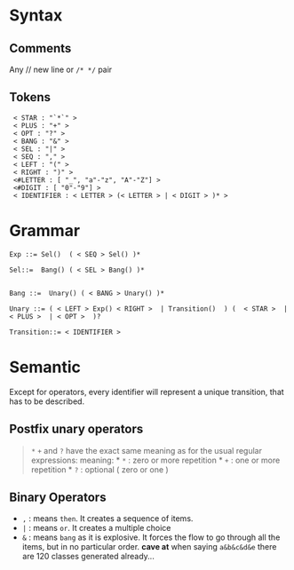# Syntax #

## Comments ##

Any // new line
or `/* */` pair

## Tokens ##

```
 < STAR : "`*`" >
 < PLUS : "+" >
 < OPT : "?" >
 < BANG : "&" >
 < SEL : "|" >
 < SEQ : "," >
 < LEFT : "(" >
 < RIGHT : ")" >
 <#LETTER : [ "_", "a"-"z", "A"-"Z"] >
 <#DIGIT : [ "0"-"9"] >
 < IDENTIFIER : < LETTER > (< LETTER > | < DIGIT > )* >

```

# Grammar #

```
Exp ::= Sel()  ( < SEQ > Sel() )*

Sel::=  Bang() ( < SEL > Bang() )*


Bang ::=  Unary() ( < BANG > Unary() )*

Unary ::= ( < LEFT > Exp() < RIGHT >  | Transition()  ) (  < STAR >  | < PLUS >  | < OPT >  )?

Transition::= < IDENTIFIER >
```

# Semantic #

Except for operators, every identifier will represent a unique transition, that has to be described.

## Postfix unary operators ##

> `*` `+` and `?` have the exact same meaning as for the usual regular expressions: meaning:
    * `*` :  zero or more repetition
    * `+` : one or more repetition
    * `?` : optional ( zero or one )

## Binary Operators ##

  * `,` : means `then`. It creates a sequence of items.
  * `|` : means `or`. It creates a multiple choice
  * `&` : means `bang` as it is explosive. It forces the flow to go through all the items, but in no particular order. **cave at** when saying `a&b&c&d&e` there are 120 classes generated already...
